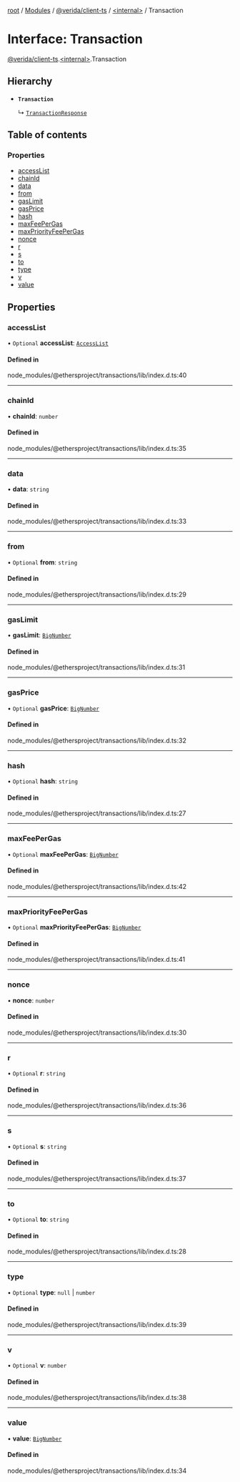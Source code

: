 [root](../README.md) / [Modules](../modules.md) / [@verida/client-ts](../modules/verida_client_ts.md) / [<internal\>](../modules/verida_client_ts._internal_.md) / Transaction

# Interface: Transaction

[@verida/client-ts](../modules/verida_client_ts.md).[<internal\>](../modules/verida_client_ts._internal_.md).Transaction

## Hierarchy

- **`Transaction`**

  ↳ [`TransactionResponse`](verida_client_ts._internal_.TransactionResponse.md)

## Table of contents

### Properties

- [accessList](verida_client_ts._internal_.Transaction.md#accesslist)
- [chainId](verida_client_ts._internal_.Transaction.md#chainid)
- [data](verida_client_ts._internal_.Transaction.md#data)
- [from](verida_client_ts._internal_.Transaction.md#from)
- [gasLimit](verida_client_ts._internal_.Transaction.md#gaslimit)
- [gasPrice](verida_client_ts._internal_.Transaction.md#gasprice)
- [hash](verida_client_ts._internal_.Transaction.md#hash)
- [maxFeePerGas](verida_client_ts._internal_.Transaction.md#maxfeepergas)
- [maxPriorityFeePerGas](verida_client_ts._internal_.Transaction.md#maxpriorityfeepergas)
- [nonce](verida_client_ts._internal_.Transaction.md#nonce)
- [r](verida_client_ts._internal_.Transaction.md#r)
- [s](verida_client_ts._internal_.Transaction.md#s)
- [to](verida_client_ts._internal_.Transaction.md#to)
- [type](verida_client_ts._internal_.Transaction.md#type)
- [v](verida_client_ts._internal_.Transaction.md#v)
- [value](verida_client_ts._internal_.Transaction.md#value)

## Properties

### accessList

• `Optional` **accessList**: [`AccessList`](../modules/verida_client_ts._internal_.md#accesslist)

#### Defined in

node_modules/@ethersproject/transactions/lib/index.d.ts:40

___

### chainId

• **chainId**: `number`

#### Defined in

node_modules/@ethersproject/transactions/lib/index.d.ts:35

___

### data

• **data**: `string`

#### Defined in

node_modules/@ethersproject/transactions/lib/index.d.ts:33

___

### from

• `Optional` **from**: `string`

#### Defined in

node_modules/@ethersproject/transactions/lib/index.d.ts:29

___

### gasLimit

• **gasLimit**: [`BigNumber`](../classes/verida_client_ts._internal_.BigNumber.md)

#### Defined in

node_modules/@ethersproject/transactions/lib/index.d.ts:31

___

### gasPrice

• `Optional` **gasPrice**: [`BigNumber`](../classes/verida_client_ts._internal_.BigNumber.md)

#### Defined in

node_modules/@ethersproject/transactions/lib/index.d.ts:32

___

### hash

• `Optional` **hash**: `string`

#### Defined in

node_modules/@ethersproject/transactions/lib/index.d.ts:27

___

### maxFeePerGas

• `Optional` **maxFeePerGas**: [`BigNumber`](../classes/verida_client_ts._internal_.BigNumber.md)

#### Defined in

node_modules/@ethersproject/transactions/lib/index.d.ts:42

___

### maxPriorityFeePerGas

• `Optional` **maxPriorityFeePerGas**: [`BigNumber`](../classes/verida_client_ts._internal_.BigNumber.md)

#### Defined in

node_modules/@ethersproject/transactions/lib/index.d.ts:41

___

### nonce

• **nonce**: `number`

#### Defined in

node_modules/@ethersproject/transactions/lib/index.d.ts:30

___

### r

• `Optional` **r**: `string`

#### Defined in

node_modules/@ethersproject/transactions/lib/index.d.ts:36

___

### s

• `Optional` **s**: `string`

#### Defined in

node_modules/@ethersproject/transactions/lib/index.d.ts:37

___

### to

• `Optional` **to**: `string`

#### Defined in

node_modules/@ethersproject/transactions/lib/index.d.ts:28

___

### type

• `Optional` **type**: ``null`` \| `number`

#### Defined in

node_modules/@ethersproject/transactions/lib/index.d.ts:39

___

### v

• `Optional` **v**: `number`

#### Defined in

node_modules/@ethersproject/transactions/lib/index.d.ts:38

___

### value

• **value**: [`BigNumber`](../classes/verida_client_ts._internal_.BigNumber.md)

#### Defined in

node_modules/@ethersproject/transactions/lib/index.d.ts:34
